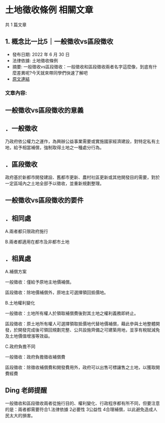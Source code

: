 # 土地徵收條例 相關文章

共 1 篇文章

## 1. 概念比一比5｜一般徵收vs區段徵收

- 發布日期: 2022 年 6 月 30 日
- 法律依據: 土地徵收條例
- 摘要: 一般徵收vs區段徵收：一般徵收和區段徵收兩者名字這麼像，到底有什麼差異呢?今天就來帶同學們快速了解吧
- [原文連結](https://www.jasper-realestate.com/%e4%b8%80%e8%88%ac%e5%be%b5%e6%94%b6vs%e5%8d%80%e6%ae%b5%e5%be%b5%e6%94%b6/)

### 文章內容:

## 一般徵收vs區段徵收的意義

## ．一般徵收

乃政府依公權力之運作，為興辦公益事業需要或實施國家經濟建設，對特定私有土地，給予相當補償，強制取得土地之一種處分行為。

## ．區段徵收

政府基於新都市開發建設、舊都市更新、農村社區更新或其他開發目的需要，對於一定區域內之土地全部予以徵收，並重新規劃整理。

## 一般徵收vs區段徵收的要件

## ．相同處

A.兩者都只限政府施行

B.兩者都適用在都市及非都市土地

## ．相異處

A.補償方案

一般徵收：僅給予原地主地價補償。

區段徵收：除地價補償外，原地主可選擇領回抵價地。

B.土地權利變化

一般徵收：土地所有權人於領取補償費後對其土地之權利義務即終止。

區段徵收：原土地所有權人可選擇領取抵價地代替地價補償，藉此參與土地整體開發，於開發完成後可領回規劃完整、公共設施齊備之可建築用地，並享有稅賦減免及土地價值增漲等效益。

C.政府負擔不同

一般徵收：政府負擔徵收補償費

區段徵收：除徵收補償費和開發費用外，政府可以出售可標讓售之土地，以獲取開費經費

## Ding 老師提醒

一般徵收和區段徵收兩者從施行目的、權利變化、行政程序都有所不同，但要注意的是：兩者都需要符合1.法律依據 2必要性 3公益性 4合理補償，以此避免造成人民太大的損害。
